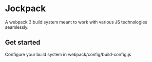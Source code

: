 # Jockpack

A webpack 3 build system meant to work with various JS technologies seamlessly.

## Get started

Configure your build system in webpack/config/build-config.js


